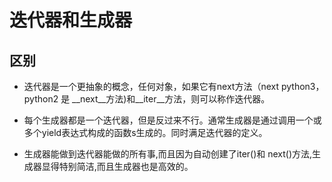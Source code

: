 # 迭代器和生成器

## 区别

- 迭代器是一个更抽象的概念，任何对象，如果它有next方法（next python3，python2 是 __next__方法)和__iter__方法，则可以称作迭代器。

- 每个生成器都是一个迭代器，但是反过来不行。通常生成器是通过调用一个或多个yield表达式构成的函数s生成的。同时满足迭代器的定义。

- 生成器能做到迭代器能做的所有事,而且因为自动创建了iter()和 next()方法,生成器显得特别简洁,而且生成器也是高效的。
